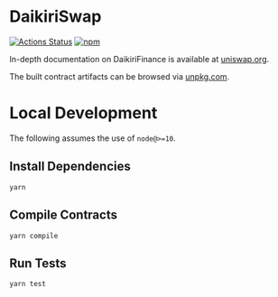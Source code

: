 # DaikiriSwap

[![Actions Status](https://github.com/DaikiriFinance/uniswap-v2-periphery/workflows/CI/badge.svg)](https://github.com/DaikiriFinance/daikiriswap-periphery/actions)
[![npm](https://img.shields.io/npm/v/@uniswap/v2-periphery?style=flat-square)](https://npmjs.com/package/@daikiri/daikiriswap-periphery)

In-depth documentation on DaikiriFinance is available at [uniswap.org](https://daikiri.finance/docs).

The built contract artifacts can be browsed via [unpkg.com](https://unpkg.com/browse/@uniswap/daikiriswap-periphery@latest/).

# Local Development

The following assumes the use of `node@>=10`.

## Install Dependencies

`yarn`

## Compile Contracts

`yarn compile`

## Run Tests

`yarn test`
